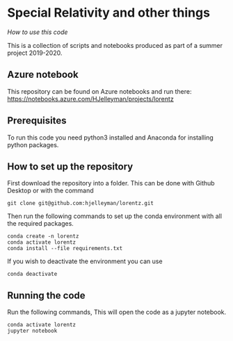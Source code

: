 # Special Relativity and other things

_How to use this code_

This is a collection of scripts and notebooks produced as part of a summer project 2019-2020.

## Azure notebook

This repository can be found on Azure notebooks and run there: https://notebooks.azure.com/HJelleyman/projects/lorentz

## Prerequisites

To run this code you need python3 installed and Anaconda for installing python packages.

## How to set up the repository

First download the repository into a folder. This can be done with Github Desktop or with the command
```
git clone git@github.com:hjelleyman/lorentz.git
```
Then run the following commands to set up the conda environment with all the required packages.

```
conda create -n lorentz
conda activate lorentz
conda install --file requirements.txt
```
If you wish to deactivate the environment you can use
```
conda deactivate
```
## Running the code

Run the following commands, This will open the code as a jupyter notebook.
```
conda activate lorentz
jupyter notebook
```